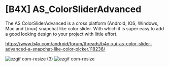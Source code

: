 # [B4X] AS_ColorSliderAdvanced
The AS ColorSliderAdvanced is a cross platform (Android, IOS, Windows, Mac and Linux) snapchat like color slider. With which it is super easy to add a good looking design to your project with little effort.

https://www.b4x.com/android/forum/threads/b4x-xui-as-color-slider-advanced-a-snapchat-like-color-picker.118236/

![ezgif com-resize (3)](https://github.com/StolteX/AS_ColorSliderAdvanced/assets/79589469/e34d2be8-2c5a-4a3f-8569-9908304fe0f1)
![ezgif com-resize](https://github.com/StolteX/AS_ColorSliderAdvanced/assets/79589469/5e5a24e5-6431-4592-a575-b727649a5c9e)
